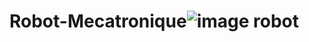 # Robot-Mecatronique![image robot](https://github.com/user-attachments/assets/993e996c-da22-49cb-bbdf-2ee6657c5e68)
